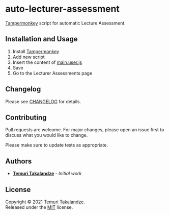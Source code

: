 # auto-lecturer-assessment

[Tampermonkey](https://www.tampermonkey.net/) script for automatic Lecture Assessment.

## Installation and Usage

1. Install [Tampermonkey](https://www.tampermonkey.net/)
1. Add new script
1. Insert the content of [main.user.js](main.user.js)
1. Save
1. Go to the Lecturer Assessments page

## Changelog

Please see [CHANGELOG](CHANGELOG.md) for details.

## Contributing

Pull requests are welcome. For major changes, please open an issue first to discuss what you would like to change.

Please make sure to update tests as appropriate.

## Authors

- [**Temuri Takalandze**](https://abgeo.dev) - *Initial work*

## License

Copyright © 2021 [Temuri Takalandze](https://abgeo.dev).  
Released under the [MIT](LICENSE) license.
